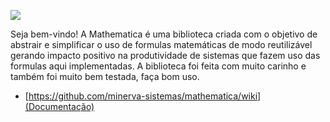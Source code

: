 ![](http://i.imgur.com/jW16dOb.png)

Seja bem-vindo! A Mathematica é uma biblioteca criada com o objetivo de abstrair e simplificar o uso de formulas matemáticas de modo reutilizável gerando impacto positivo na produtividade de sistemas que fazem uso das formulas aqui implementadas. A biblioteca foi feita com muito carinho e também foi muito bem testada, faça bom uso.

* [https://github.com/minerva-sistemas/mathematica/wiki](Documentação)
